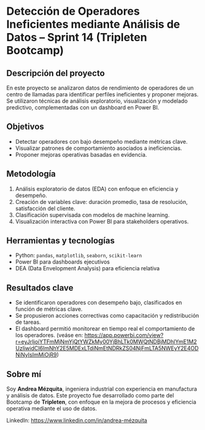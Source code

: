 # Detección de Operadores Ineficientes mediante Análisis de Datos – Sprint 14 (Tripleten Bootcamp)

## Descripción del proyecto

En este proyecto se analizaron datos de rendimiento de operadores de un centro de llamadas para identificar perfiles ineficientes y proponer mejoras. Se utilizaron técnicas de análisis exploratorio, visualización y modelado predictivo, complementadas con un dashboard en Power BI.

## Objetivos

- Detectar operadores con bajo desempeño mediante métricas clave.
- Visualizar patrones de comportamiento asociados a ineficiencias.
- Proponer mejoras operativas basadas en evidencia.

## Metodología

1. Análisis exploratorio de datos (EDA) con enfoque en eficiencia y desempeño.
2. Creación de variables clave: duración promedio, tasa de resolución, satisfacción del cliente.
3. Clasificación supervisada con modelos de machine learning.
4. Visualización interactiva con Power BI para stakeholders operativos.

## Herramientas y tecnologías

- Python: `pandas`, `matplotlib`, `seaborn`, `scikit-learn`
- Power BI para dashboards ejecutivos
- DEA (Data Envelopment Analysis) para eficiencia relativa

## Resultados clave

- Se identificaron operadores con desempeño bajo, clasificados en función de métricas clave.
- Se propusieron acciones correctivas como capacitación y redistribución de tareas.
- El dashboard permitió monitorear en tiempo real el comportamiento de los operadores.
  (veáse en: https://app.powerbi.com/view?r=eyJrIjoiYTFmMjNmYjQtYWZkMy00YjBhLTk0MWQtNDBjMDhlYmE1M2UzIiwidCI6ImNhY2E5MDExLTdiNmEtNDRkZS04NjFmLTA5NWEyY2E4ODNiNyIsImMiOjR9)

## Sobre mí

Soy **Andrea Mézquita**, ingeniera industrial con experiencia en manufactura y análisis de datos. Este proyecto fue desarrollado como parte del Bootcamp de **Tripleten**, con enfoque en la mejora de procesos y eficiencia operativa mediante el uso de datos.

LinkedIn: https://www.linkedin.com/in/andrea-mézquita

